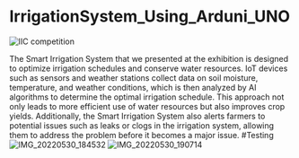 # IrrigationSystem_Using_Arduni_UNO

![IIC competition](https://github.com/ElangoSubramani/IrrigationSystem_Using_Arduni_UNO/assets/122277416/e852110a-2de1-4af7-b70e-7536dd908ff3)

The Smart Irrigation System that we presented at the exhibition is designed to optimize irrigation schedules and conserve water resources. IoT devices such as sensors and weather stations collect data on soil moisture, temperature, and weather conditions, which is then analyzed by AI algorithms to determine the optimal irrigation schedule. This approach not only leads to more efficient use of water resources but also improves crop yields. Additionally, the Smart Irrigation System also alerts farmers to potential issues such as leaks or clogs in the irrigation system, allowing them to address the problem before it becomes a major issue.
#Testing
![IMG_20220530_184532](https://github.com/ElangoSubramani/IrrigationSystem_Using_Arduni_UNO/assets/122277416/9ef0d17f-a9b0-4c32-ac9d-159436e1c5d9)
![IMG_20220530_190714](https://github.com/ElangoSubramani/IrrigationSystem_Using_Arduni_UNO/assets/122277416/4e540bee-1af7-4f62-86f1-e41282aef49d)
